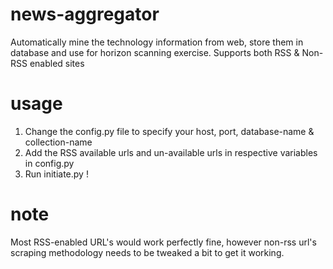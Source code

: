 # news-aggregator
Automatically mine the technology information from web, store them in database and use for horizon scanning exercise.
Supports both RSS & Non-RSS enabled sites

# usage
1) Change the config.py file to specify your host, port, database-name & collection-name
2) Add the RSS available urls and un-available urls in respective variables in config.py
3) Run initiate.py !

# note
Most RSS-enabled URL's would work perfectly fine, however non-rss url's scraping methodology needs to be tweaked a bit to get it working.
